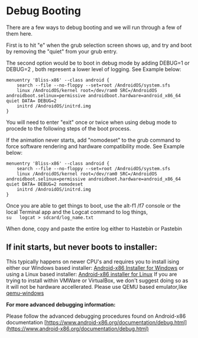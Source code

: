 # Debug Booting

There are a few ways to debug booting and we will run through a few of them here.

First is to hit "e" when the grub selection screen shows up, and try and boot by removing the "quiet" from your grub entry. 

The second option would be to boot in debug mode by adding DEBUG=1 or DEBUG=2 , both represent a lower level of logging. See Example below:

```text
menuentry 'Bliss-x86' --class android {
    search --file --no-floppy --set=root /AndroidOS/system.sfs
    linux /AndroidOS/kernel root=/dev/ram0 SRC=/AndroidOS androidboot.selinux=permissive androidboot.hardware=android_x86_64 quiet DATA= DEBUG=2
    initrd /AndroidOS/initrd.img
}
```

You will need to enter "exit" once or twice when using debug mode to procede to the following steps of the boot process. 

If the animation never starts, add "nomodeset" to the grub command to force software rendering and hardware compatibility mode. See Example below:

```text
menuentry 'Bliss-x86' --class android {
    search --file --no-floppy --set=root /AndroidOS/system.sfs
    linux /AndroidOS/kernel root=/dev/ram0 SRC=/AndroidOS androidboot.selinux=permissive androidboot.hardware=android_x86_64 quiet DATA= DEBUG=2 nomodeset
    initrd /AndroidOS/initrd.img
}
```

Once you are able to get things to boot, use the alt-f1 /f7 console or the local Terminal app and the Logcat command to log things,  
`su  
logcat > sdcard/log_name.txt`

When done, copy and paste the entire log either to Hastebin or Pastebin


## If init starts, but never boots to installer:

This typically happens on newer CPU's and requires you to install ising either our Windows based installer:
[Android-x86 Installer for Windows](https://github.com/gmisoftwares/BlissOS-Installer-for-Windows/releases/download/2.9/Androidx86-Installv29.0000.exe)
or using a Linux based installer:
[Android-x86 installer for Linux](https://github.com/jaxparrow07/Androidx86-Installer-Linux)
If you are trying to install within VMWare or VirtualBox, we don't suggest doing so as it will not be hardware accellerated. Please use QEMU based emulator,like [qemu-windows](https://linuxhint.com/qemu-windows/)

**For more advanced debugging information:**

Please follow the advanced debugging procedures found on Android-x86 documentation [https://www.android-x86.org/documentation/debug.html](https://www.android-x86.org/documentation/debug.html)

